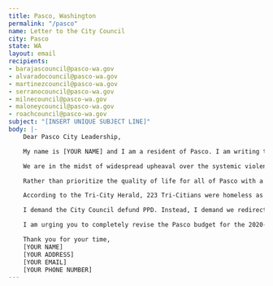 ```yaml
---
title: Pasco, Washington
permalink: "/pasco"
name: Letter to the City Council
city: Pasco
state: WA
layout: email
recipients:
- barajascouncil@pasco-wa.gov 
- alvaradocouncil@pasco-wa.gov 
- martinezcouncil@pasco-wa.gov 
- serranocouncil@pasco-wa.gov 
- milnecouncil@pasco-wa.gov 
- maloneycouncil@pasco-wa.gov 
- roachcouncil@pasco-wa.gov
subject: "[INSERT UNIQUE SUBJECT LINE]"
body: |-
    Dear Pasco City Leadership,

    My name is [YOUR NAME] and I am a resident of Pasco. I am writing to demand that the City Council adopt a People’s Budget that prioritizes community wellbeing and redirects funding away from the police.

    We are in the midst of widespread upheaval over the systemic violence of policing. I will no longer accept empty gestures and suggestions of “reform.” I am demanding that my voice be heard now, and that real change be made to the way this city allocates its resources.

    Rather than prioritize the quality of life for all of Pasco with a proportional budget, Pasco chooses to prioritize PPD. In the 2019-2020 budget, the PPD was allocated a budget of $35,524,184 accounting for 35.5% of Pasco’s total budget. Meanwhile, the PPD is guilty of several cases of police brutality, including murder as recently as May 2020. This money can be spent in other ways that are proven to be more effective in improving community safety and wellness.

    According to the Tri-City Herald, 223 Tri-Citians were homeless as of 2017, however the pandemic’s severe economic consequences has likely caused this number to increase. Support for communities in need is necessary now, more than ever. But instead, Pasco has chosen to prioritize PPD over funding services for the homeless many of whom are facing mental health problems and drug addiction.

    I demand the City Council defund PPD. Instead, I demand we redirect police funding to improving mental health response teams, homeless shelters, and funding drug addiction treatment centers. I join the calls of those across the country to defund the police. I demand a budget that adequately and effectively meets the needs of at-risk Pasco residents. I demand a budget that supports community well-being, rather than empowers the police forces that tear them apart.

    I am urging you to completely revise the Pasco budget for the 2020-2021 fiscal year. You need to adopt a People’s Budget. Public opinion is with me.

    Thank you for your time,
    [YOUR NAME]
    [YOUR ADDRESS]
    [YOUR EMAIL]
    [YOUR PHONE NUMBER]
---
```


